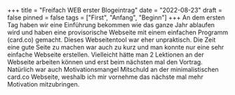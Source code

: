 +++
title = "Freifach WEB erster Blogeintrag"
date = "2022-08-23"
draft = false
pinned = false
tags = ["First", "Anfang", "Beginn"]
+++
An dem ersten Tag haben wir eine Einführung bekommen wie das ganze Jahr ablaufen wird und haben eine provisorische Webseite mit einem einfachen Programm (card.co) gemacht. Dieses Webseitentool war eher unpraktisch. Die Zeit eine gute Seite zu machen war auch zu kurz und man konnte nur eine sehr einfache Webseite erstellen. Vielleicht hätte man 2 Lektionen an der Webseite arbeiten können und erst beim nächsten mal den Vortrag. Natürlich war auch Motivationsmangel Mitschuld an der minimalistischen card.co Webseite, weshalb ich mir vornehme das nächste mal mehr Motivation mitzubringen.